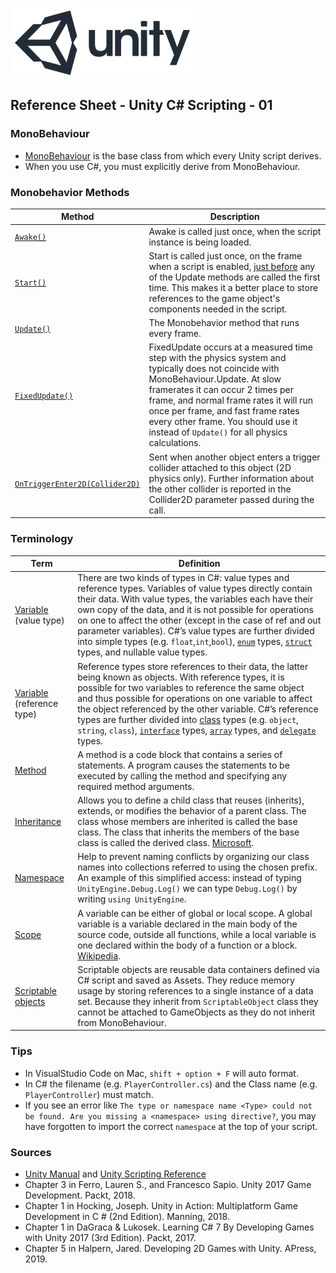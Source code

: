 

![unity logo](images/unity-logo-293w.png)

## Reference Sheet - Unity C# Scripting - 01


### MonoBehaviour

* [MonoBehaviour](https://docs.unity3d.com/ScriptReference/MonoBehaviour.html) is the base class from which every Unity script derives. 
* When you use C#, you must explicitly derive from MonoBehaviour.


### Monobehavior Methods

Method | Description
--- | ---
[`Awake()`](https://docs.unity3d.com/ScriptReference/MonoBehaviour.Awake.html) | Awake is called just once, when the script instance is being loaded.
[`Start()`](https://docs.unity3d.com/ScriptReference/MonoBehaviour.Start.html) | Start is called just once, on the frame when a script is enabled, [just before](https://docs.unity3d.com/Manual/ExecutionOrder.html) any of the Update methods are called the first time. This makes it a better place to store references to the game object's components needed in the script.
[`Update()`](https://docs.unity3d.com/ScriptReference/MonoBehaviour.Update.html) | The Monobehavior method that runs every frame. 
[`FixedUpdate()`](https://docs.unity3d.com/ScriptReference/MonoBehaviour.FixedUpdate.html) | FixedUpdate occurs at a measured time step with the physics system and typically does not coincide with MonoBehaviour.Update. At slow framerates it can occur 2 times per frame, and normal frame rates it will run once per frame, and fast frame rates every other frame. You should use it instead of `Update()` for all physics calculations. 
[`OnTriggerEnter2D(Collider2D)`](https://docs.unity3d.com/ScriptReference/MonoBehaviour.OnTriggerEnter2D.html) | Sent when another object enters a trigger collider attached to this object (2D physics only). Further information about the other collider is reported in the Collider2D parameter passed during the call.


### Terminology

Term | Definition
--- | ---
[Variable](https://docs.microsoft.com/en-us/dotnet/csharp/tour-of-csharp/types-and-variables) (value type) | There are two kinds of types in C#: value types and reference types. Variables of value types directly contain their data. With value types, the variables each have their own copy of the data, and it is not possible for operations on one to affect the other (except in the case of ref and out parameter variables). C#’s value types are further divided into simple types (e.g. `float`,`int`,`bool`), [`enum`](https://docs.microsoft.com/en-us/dotnet/csharp/tour-of-csharp/enums) types, [`struct`](https://docs.microsoft.com/en-us/dotnet/csharp/tour-of-csharp/structs) types, and nullable value types. 
[Variable](https://docs.microsoft.com/en-us/dotnet/csharp/tour-of-csharp/types-and-variables) (reference type) | Reference types store references to their data, the latter being known as objects. With reference types, it is possible for two variables to reference the same object and thus possible for operations on one variable to affect the object referenced by the other variable. C#’s reference types are further divided into [class](https://docs.microsoft.com/en-us/dotnet/csharp/tour-of-csharp/classes-and-objects) types (e.g. `object`, `string`, `class`), [`interface`](https://docs.microsoft.com/en-us/dotnet/csharp/tour-of-csharp/interfaces) types, [`array`](https://docs.microsoft.com/en-us/dotnet/csharp/tour-of-csharp/arrays) types, and [`delegate`](https://docs.microsoft.com/en-us/dotnet/csharp/tour-of-csharp/delegates) types.
[Method](https://docs.microsoft.com/en-us/dotnet/csharp/programming-guide/classes-and-structs/methods) | A method is a code block that contains a series of statements. A program causes the statements to be executed by calling the method and specifying any required method arguments. 
[Inheritance](https://unity3d.com/learn/tutorials/topics/scripting/inheritance) | Allows you to define a child class that reuses (inherits), extends, or modifies the behavior of a parent class. The class whose members are inherited is called the base class. The class that inherits the members of the base class is called the derived class. [Microsoft](https://docs.microsoft.com/en-us/dotnet/csharp/tutorials/inheritance).
[Namespace](https://docs.unity3d.com/Manual/Namespaces.html) | Help to prevent naming conflicts by organizing our class names into collections referred to using the chosen prefix. An example of this simplified access: instead of typing `UnityEngine.Debug.Log()` we can type `Debug.Log()` by writing `using UnityEngine`.
[Scope](https://unity3d.com/learn/tutorials/topics/scripting/scope-and-access-modifiers) | A variable can be either of global or local scope. A global variable is a variable declared in the main body of the source code, outside all functions, while a local variable is one declared within the body of a function or a block. [Wikipedia](https://en.wikipedia.org/wiki/Scope_(computer_science)).
[Scriptable objects](https://unity3d.com/learn/tutorials/modules/beginner/live-training-archive/scriptable-objects) | Scriptable objects are reusable data containers defined via C# script and saved as Assets. They reduce memory usage by storing references to a single instance of a data set. Because they inherit from `ScriptableObject` class they cannot be attached to GameObjects as they do not inherit from MonoBehaviour.


### Tips

* In VisualStudio Code on Mac, `shift + option + F` will auto format.
* In C# the filename (e.g. `PlayerController.cs`) and the Class name (e.g. `PlayerController`) must match.
* If you see an error like `The type or namespace name <Type> could not be found. Are you missing a <namespace> using directive?`, you may have forgotten to import the correct `namespace` at the top of your script.


### Sources
* [Unity Manual](https://docs.unity3d.com/Manual/index.html) and [Unity Scripting Reference](https://docs.unity3d.com/ScriptReference/index.html)
* Chapter 3 in Ferro, Lauren S., and Francesco Sapio. Unity 2017 Game Development. Packt, 2018.
* Chapter 1 in Hocking, Joseph. Unity in Action: Multiplatform Game Development in C # (2nd Edition). Manning, 2018.
* Chapter 1 in DaGraca & Lukosek. Learning C# 7 By Developing Games with Unity 2017 (3rd Edition). Packt, 2017.
* Chapter 5 in Halpern, Jared. Developing 2D Games with Unity. APress, 2019.


